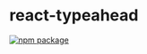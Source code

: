 # react-typeahead
[![npm package](https://img.shields.io/npm/v/arbor-react-typeahead.svg?style=flat-square)](https://www.npmjs.com/package/arbor-react-typeahead)
